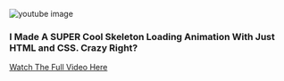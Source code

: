 ![youtube image]([https://raw.githubusercontent.com/jtocool7/PythonToJavaScript/main/Copy%20of%20How%20I%20turned%20Python%20into%20Javascript.png](https://i.ytimg.com/vi/joWgI-s1Iho/hqdefault.jpg?sqp=-oaymwEcCNACELwBSFXyq4qpAw4IARUAAIhCGAFwAcABBg==&rs=AOn4CLAbT5YZUG2fdfHFTHh0jsO03GOJdg))
### I Made A SUPER Cool Skeleton Loading Animation With Just HTML and CSS. Crazy Right?
[Watch The Full Video Here](https://www.youtube.com/watch?v=joWgI-s1Iho)
